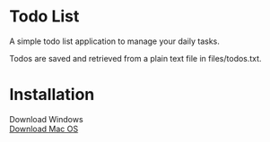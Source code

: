 # Todo List
A simple todo list application to manage your daily tasks.

Todos are saved and retrieved from a plain text file in files/todos.txt.

# Installation
Download Windows </br>
[Download Mac OS](https://github.com/Rhull11/ToDoList/releases/download/macos/TodoApp.dmg)
